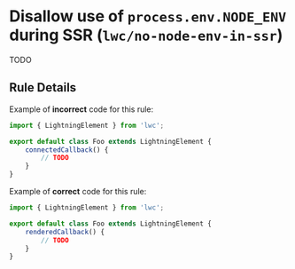 # Disallow use of `process.env.NODE_ENV` during SSR (`lwc/no-node-env-in-ssr`)

TODO

## Rule Details

Example of **incorrect** code for this rule:

```js
import { LightningElement } from 'lwc';

export default class Foo extends LightningElement {
    connectedCallback() {
        // TODO
    }
}
```

Example of **correct** code for this rule:

```js
import { LightningElement } from 'lwc';

export default class Foo extends LightningElement {
    renderedCallback() {
        // TODO
    }
}
```
